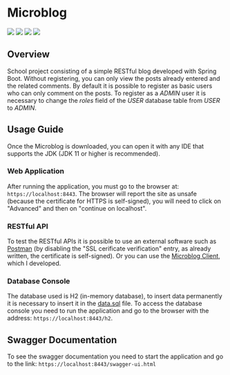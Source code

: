 # Microblog
![](https://img.shields.io/badge/PROJECT%20TYPE-SCHOOL-blue?style=for-the-badge&logo=google-scholar)
![](https://img.shields.io/badge/LICENSE-UNLICENSE-brightgreen?style=for-the-badge)
![](https://img.shields.io/badge/IDE-INTELLIJ%20IDEA-blue?style=for-the-badge&logo=IntelliJ-IDEA)
![](https://img.shields.io/badge/language-Java-lightblue?style=for-the-badge&logo=java&logoColor=red)

## Overview 
School project consisting of a simple RESTful blog developed with Spring Boot.
Without registering, you can only view the posts already entered and the related comments. By default it is possible to register as basic users who can only comment on the posts. To register as a _ADMIN_ user it is necessary to change the _roles_ field of the _USER_ database table from _USER_ to _ADMIN_.

## Usage Guide
Once the Microblog is downloaded, you can open it with any IDE that supports the JDK (JDK 11 or higher is recommended).

### Web Application
After running the application, you must go to the browser at:  ```https://localhost:8443```. The browser will report the site as unsafe (because the certificate for HTTPS is self-signed), you will need to click on "Advanced" and then on "continue on localhost".

### RESTful API
To test the RESTful APIs it is possible to use an external software such as [Postman](https://www.postman.com/) (by disabling the "SSL cerificate verification" entry, as already written, the certificate is self-signed). Or you can use the [Microblog Client](https://github.com/Alessio789/MicroblogClient), which I developed.

### Database Console
The database used is H2 (in-memory database), to insert data permanently it is necessary to insert it in the [data.sql](https://github.com/Alessio789/Microblog/blob/master/src/main/resources/data.sql) file. To access the database console you need to run the application and go to the browser with the address:  ```https://localhost:8443/h2```.

 ## Swagger Documentation
 To see the swagger documentation you need to start the application and go to the link:
 ```https://localhost:8443/swagger-ui.html```
